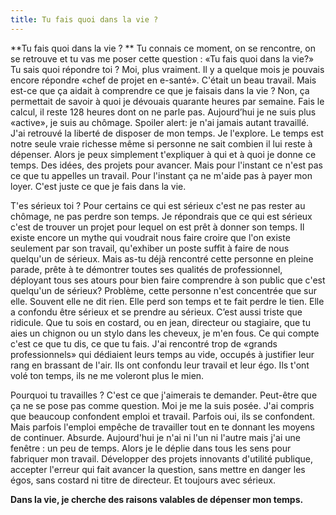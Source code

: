 ```yaml
---
title: Tu fais quoi dans la vie ?
---
```



**Tu fais quoi dans la vie ? ** Tu connais ce moment, on se rencontre, on se retrouve et tu vas me poser cette question : «Tu fais quoi dans la vie?» Tu sais quoi répondre toi ? Moi, plus vraiment. Il y a quelque mois je pouvais encore répondre «chef de projet en e-santé». C'était un beau travail. Mais est-ce que ça aidait à comprendre ce que je faisais dans la vie ? Non, ça permettait de savoir à quoi je dévouais quarante heures par semaine. Fais le calcul, il reste 128 heures dont on ne parle pas. Aujourd’hui je ne suis plus «active», je suis au chômage. Spoiler alert: je n'ai jamais autant travaillé. J'ai retrouvé la liberté de disposer de mon temps. Je l'explore. Le temps est notre seule vraie richesse même si personne ne sait combien il lui reste à dépenser. Alors je peux simplement t'expliquer à qui et à quoi je donne ce temps. Des idées, des projets pour avancer. Mais pour l'instant ce n'est pas ce que tu appelles un travail. Pour l'instant ça ne m'aide pas à payer mon loyer. C'est juste ce que je fais dans la vie.

T'es sérieux toi ? Pour certains ce qui est sérieux c'est ne pas rester au chômage, ne pas perdre son temps. Je répondrais que ce qui est sérieux c'est de trouver un projet pour lequel on est prêt à donner son temps. Il existe encore un mythe qui voudrait nous faire croire que l'on existe seulement par son travail, qu'exhiber un poste suffit à faire de nous quelqu'un de sérieux. Mais as-tu déjà rencontré cette personne en pleine parade, prête à te démontrer toutes ses qualités de professionnel, déployant tous ses atours pour bien faire comprendre à son public que c'est quelqu'un de sérieux? Problème, cette personne n'est concentrée que sur elle. Souvent elle ne dit rien. Elle perd son temps et te fait perdre le tien. Elle a confondu être sérieux et se prendre au sérieux. C’est aussi triste que ridicule. Que tu sois en costard, ou en jean, directeur ou stagiaire, que tu aies un chignon ou un stylo dans les cheveux, je m'en fous. Ce qui compte c'est ce que tu dis, ce que tu fais. J'ai rencontré trop de «grands professionnels» qui dédiaient leurs temps au vide, occupés à justifier leur rang en brassant de l'air. Ils ont confondu leur travail et leur égo. Ils t'ont volé ton temps, ils ne me voleront plus le mien.

Pourquoi tu travailles ? C'est ce que j'aimerais te demander. Peut-être que ça ne se pose pas comme question. Moi je me la suis posée. J'ai compris que beaucoup confondent emploi et travail. Parfois oui, ils se confondent. Mais parfois l'emploi empêche de travailler tout en te donnant les moyens de continuer. Absurde. Aujourd'hui je n'ai ni l'un ni l'autre mais j'ai une fenêtre : un peu de temps. Alors je le déplie dans tous les sens pour fabriquer mon travail. Développer des projets innovants d'utilité publique, accepter l'erreur qui fait avancer la question, sans mettre en danger les égos, sans costard ni titre de directeur. Et toujours avec sérieux.

**Dans la vie, je cherche des raisons valables de dépenser mon temps.**
